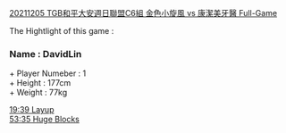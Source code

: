 [20211205 TGB和平大安週日聯盟C6組 金色小旋風 vs 康潔美牙醫 Full-Game](https://www.youtube.com/watch?v=uZ5FBY3MQkE)<br>

The Hightlight of this game : 

<h3>Name : DavidLin </h3> 
+ Player Numeber : 1<br>
+ Height : 177cm<br>
+ Weight : 77kg<br>

[19:39 Layup](https://www.youtube.com/watch?v=uZ5FBY3MQkE#t=19m35s)<br>
[53:35 Huge Blocks](https://www.youtube.com/watch?v=uZ5FBY3MQkE#t=53m30s)<br>